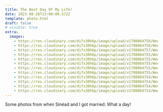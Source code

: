 ```yaml
---
title: The Best Day Of My Life!
date: 2023-08-26T13:00:00.572Z
template: photo.html
draft: false
# visible: true
extra:
  images:
    - https://res.cloudinary.com/difx30h6p/image/upload/v1708064758/Wedding/260823_Sinead_Darren_643-compressed_brztar.jpg
    - https://res.cloudinary.com/difx30h6p/image/upload/v1708064758/Wedding/260823_Sinead_Darren_666-compressed_r4nwju.jpg
    - https://res.cloudinary.com/difx30h6p/image/upload/v1708064757/Wedding/260823_Sinead_Darren_664b-compressed_rh91wf.jpg
    - https://res.cloudinary.com/difx30h6p/image/upload/v1708064755/Wedding/260823_Sinead_Darren_507-compressed_kklgp6.jpg
    - https://res.cloudinary.com/difx30h6p/image/upload/v1708064755/Wedding/260823_Sinead_Darren_545-compressed_hff6he.jpg
    - https://res.cloudinary.com/difx30h6p/image/upload/v1708064755/Wedding/260823_Sinead_Darren_852-compressed_osjwti.jpg
    - https://res.cloudinary.com/difx30h6p/image/upload/v1708064755/Wedding/260823_Sinead_Darren_603-compressed_khzcom.jpg
    - https://res.cloudinary.com/difx30h6p/image/upload/v1708064755/Wedding/260823_Sinead_Darren_521-compressed_sy1qws.jpg
    - https://res.cloudinary.com/difx30h6p/image/upload/v1708064754/Wedding/260823_Sinead_Darren_501-compressed_kcsy7f.jpg
    - https://res.cloudinary.com/difx30h6p/image/upload/v1708064754/Wedding/260823_Sinead_Darren_367-compressed_fg37by.jpg
    - https://res.cloudinary.com/difx30h6p/image/upload/v1708064754/Wedding/260823_Sinead_Darren_376-compressed_glcvvj.jpg
    - https://res.cloudinary.com/difx30h6p/image/upload/v1708064754/Wedding/260823_Sinead_Darren_373-compressed_diau1r.jpg
---
```

Some photos from when Sinéad and I got married. What a day!
